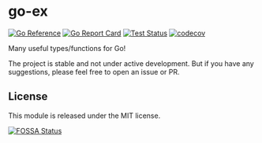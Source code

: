 # go-ex

[![Go Reference](https://pkg.go.dev/badge/github.com/ImSingee/go-ex.svg)](https://pkg.go.dev/github.com/ImSingee/go-ex)
[![Go Report Card](https://goreportcard.com/badge/github.com/ImSingee/go-ex)](https://goreportcard.com/report/github.com/ImSingee/go-ex)
[![Test Status](https://github.com/ImSingee/go-ex/actions/workflows/test.yml/badge.svg?branch=master)](https://github.com/ImSingee/go-ex/actions/workflows/test.yml?query=branch%3Amaster)
[![codecov](https://codecov.io/gh/ImSingee/go-ex/branch/master/graph/badge.svg?token=Z10ALP003J)](https://codecov.io/gh/ImSingee/go-ex)

Many useful types/functions for Go!

The project is stable and not under active development. But if you have any suggestions, please feel free to open an
issue or PR.

## License

This module is released under the MIT license.

[![FOSSA Status](https://app.fossa.com/api/projects/git%2Bgithub.com%2FImSingee%2Fgo-ex.svg?type=large)](https://app.fossa.com/projects/git%2Bgithub.com%2FImSingee%2Fgo-ex?ref=badge_large)